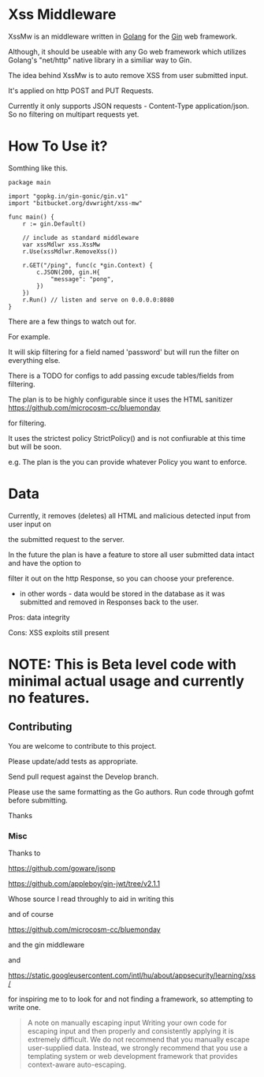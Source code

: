 # Xss Middleware 

XssMw is an middleware written in [Golang](https://golang.org/) for the 
[Gin](https://github.com/gin-gonic/gin) web framework.

Although, it should be useable with any Go web framework which utilizes Golang's "net/http" native 
library in a similiar way to Gin.

The idea behind XssMw is to auto remove XSS from user submitted input. 

It's applied on http POST and PUT Requests.

Currently it only supports JSON requests - Content-Type application/json. So no filtering on multipart requests yet.


# How To Use it?

Somthing like this.


```
package main

import "gopkg.in/gin-gonic/gin.v1"
import "bitbucket.org/dvwright/xss-mw"

func main() {
    r := gin.Default()

    // include as standard middleware
    var xssMdlwr xss.XssMw
    r.Use(xssMdlwr.RemoveXss())

    r.GET("/ping", func(c *gin.Context) {
        c.JSON(200, gin.H{
            "message": "pong",
        })
    })
    r.Run() // listen and serve on 0.0.0.0:8080
}

```


There are a few things to watch out for. 


For example.

It will skip filtering for a field named 'password' but will run the filter on everything else.


There is a TODO for configs to add passing excude tables/fields from filtering.



The plan is to be highly configurable since it uses the HTML sanitizer https://github.com/microcosm-cc/bluemonday 

for filtering.  


It uses the strictest policy StrictPolicy() and is not confiurable at this time but will be soon. 


e.g. The plan is the you can provide whatever Policy you want to enforce.


# Data

Currently, it removes (deletes) all HTML and malicious detected input from user input on 

the submitted request to the server. 

In the future the plan is have a feature to store all user submitted data intact and have the option to 

filter it out on the http Response, so you can choose your preference.


- in other words - data would be stored in the database as it was submitted and removed in Responses back to the user.

Pros: data integrity

Cons: XSS exploits still present



# NOTE: This is Beta level code with minimal actual usage and currently no features.


## Contributing 

You are welcome to contribute to this project. 

Please update/add tests as appropriate.

Send pull request against the Develop branch.

Please use the same formatting as the Go authors. Run code through gofmt before submitting. 

Thanks


### Misc ###

Thanks to

https://github.com/goware/jsonp

https://github.com/appleboy/gin-jwt/tree/v2.1.1

Whose source I read throughly to aid in writing this

and of course

https://github.com/microcosm-cc/bluemonday

and the gin middleware

and

https://static.googleusercontent.com/intl/hu/about/appsecurity/learning/xss/

for inspiring me to to look for and not finding a framework, so attempting to write one.

> A note on manually escaping input
> Writing your own code for escaping input and then properly and consistently applying it is extremely difficult. 
> We do not recommend that you manually escape user-supplied data. Instead, we strongly recommend that you 
> use a templating system or web development framework that provides context-aware auto-escaping. 

